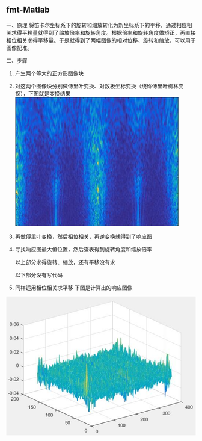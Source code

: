 ## fmt-Matlab
一、原理
将笛卡尔坐标系下的旋转和缩放转化为新坐标系下的平移，通过相位相关求得平移量就得到了缩放倍率和旋转角度。根据倍率和旋转角度做矫正，再直接相位相关求得平移量。于是就得到了两幅图像的相对位移、旋转和缩放，可以用于图像配准。

二、步骤
1. 产生两个等大的正方形图像块

2. 对这两个图像块分别做傅里叶变换、对数极坐标变换（统称傅里叶梅林变换），下图就是变换结果
![](https://github.com/RoidZhou/fmt-Matlab/blob/main/img/fmtlp.jpg)

3. 再做傅里叶变换，然后相位相关，再逆变换就得到了响应图

4. 寻找响应图最大值位置，然后查表得到旋转角度和缩放倍率

   以上部分求得旋转、缩放，还有平移没有求

   以下部分没有写代码

5. 同样适用相位相关求平移
   下图是计算出的响应图像

![](https://github.com/RoidZhou/fmt-Matlab/blob/main/img/fmtrsp.jpg)
